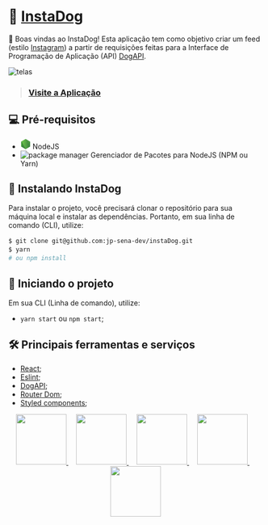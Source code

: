 # :dog: [InstaDog](https://insta-dog.vercel.app/)

:wave: Boas vindas ao InstaDog! Esta aplicação tem como objetivo criar um feed (estilo [Instagram](https://www.instagram.com/)) a partir de requisições feitas para a Interface de Programação de Aplicação (API) [DogAPI](https://dog.ceo/dog-api/).


![telas](https://user-images.githubusercontent.com/85967112/207317084-64a59efa-2b26-4fe9-83a5-ffb0b13ba082.png)
>### [Visite a Aplicação](https://insta-dog.vercel.app/)

## :computer: Pré-requisitos

- <img src="https://raw.githubusercontent.com/devicons/devicon/master/icons/nodejs/nodejs-original.svg" alt="nodejs" width="20" height="20"/> NodeJS
- <img src="https://raw.githubusercontent.com/gurayyarar/NodeJsPackageManager/master/images/app.png" alt="package manager" width="20" height="20"/> Gerenciador de Pacotes para NodeJS (NPM ou Yarn)

## :page_facing_up: Instalando InstaDog
Para instalar o projeto, você precisará clonar o repositório para sua máquina local e instalar as dependências. Portanto, em sua linha de comando (CLI), utilize:
```bash
$ git clone git@github.com:jp-sena-dev/instaDog.git
$ yarn
# ou npm install
```

## :rocket: Iniciando o projeto
Em sua CLI (Linha de comando), utilize:
- `yarn start` ou `npm start`;

## :hammer_and_wrench: Principais ferramentas e serviços
- [React](https://pt-br.reactjs.org/);
- [Eslint](https://eslint.org/);
- [DogAPI](https://dog.ceo/dog-api/);
- [Router Dom](https://reactrouter.com/en/main);
- [Styled components](https://styled-components.com/);

<div align="center">
  <a href="https://pt-br.reactjs.org/">
    <img height="100" width="100" src="https://cdn.jsdelivr.net/gh/devicons/devicon/icons/react/react-original.svg"/> 
  </a>
  &nbsp;&nbsp;&nbsp;
  <a href="https://eslint.org/">
    <img height="100" width="100" src="https://cdn.jsdelivr.net/gh/devicons/devicon/icons/eslint/eslint-original.svg" />
  </a>
  &nbsp;&nbsp;&nbsp;
  <a href="https://dog.ceo/dog-api/">
    <img height="100" width="100" src="https://dog.ceo/img/dog-api-logo.svg" />
  </a>
  &nbsp;&nbsp;&nbsp;
  <a href="https://reactrouter.com/en/main">
    <img height="100" width="100" src="https://seekicon.com/free-icon-download/react-router_1.svg" />
  </a>
  &nbsp;&nbsp;&nbsp;
  <a href="https://styled-components.com/">
    <img height="100" width="100" src="https://raw.githubusercontent.com/styled-components/brand/master/styled-components.png" />
  </a>
</div>
